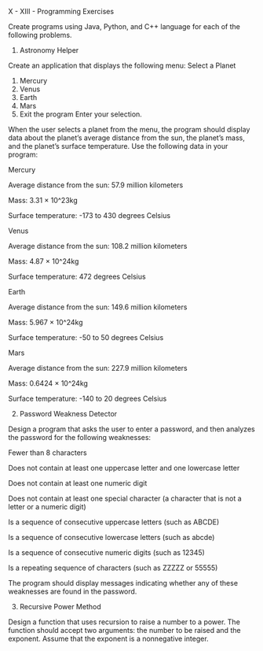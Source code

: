 X - XIII - Programming Exercises

Create programs using Java, Python, and C++ language for each of the following problems.

1. Astronomy Helper  

Create an application that displays the following menu: 
Select a Planet 
1. Mercury 
2. Venus 
3. Earth 
4. Mars 
5. Exit the program
Enter your selection. 

When the user selects a planet from the menu, the program should display data about the planet’s average distance from the sun, the planet’s mass, and the planet’s surface temperature. Use the following data in your program: 

Mercury

Average distance from the sun: 57.9 million kilometers 

Mass: 3.31 × 10^23kg

Surface temperature: -173 to 430 degrees Celsius

Venus 

Average distance from the sun: 108.2 million kilometers 

Mass: 4.87 × 10^24kg

Surface temperature: 472 degrees Celsius 

Earth

Average distance from the sun: 149.6 million kilometers 

Mass: 5.967 × 10^24kg

Surface temperature: -50 to 50 degrees Celsius 

Mars 

Average distance from the sun: 227.9 million kilometers 

Mass: 0.6424 × 10^24kg

Surface temperature: -140 to 20 degrees Celsius  

2. Password Weakness Detector

Design a program that asks the user to enter a password, and then analyzes the password for the following weaknesses: 

Fewer than 8 characters 

Does not contain at least one uppercase letter and one lowercase letter 

Does not contain at least one numeric digit 

Does not contain at least one special character (a character that is not a letter or a numeric digit) 

Is a sequence of consecutive uppercase letters (such as ABCDE) 

Is a sequence of consecutive lowercase letters (such as abcde) 

Is a sequence of consecutive numeric digits (such as 12345) 

Is a repeating sequence of characters (such as ZZZZZ or 55555) 

The program should display messages indicating whether any of these weaknesses are found in the password.


3. Recursive Power Method    

Design a function that uses recursion to raise a number to a power. The function should accept two arguments: the number to be raised and the exponent. Assume that the exponent is a nonnegative integer.
